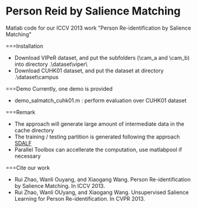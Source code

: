 Person Reid by Salience Matching
=========================

Matlab code for our ICCV 2013 work "Person Re-identification by Salience Matching" 


===Installation
- Download VIPeR dataset, and put the subfolders (\cam_a and \cam_b) into directory .\dataset\viper\
- Download CUHK01 dataset, and put the dataset at directory .\dataset\campus

===Demo
Currently, one demo is provided

- demo_salmatch_cuhk01.m : perform evaluation over CUHK01 dataset

===Remark
- The approach will generate large amount of intermediate data in the cache directory
- The training / testing partition is generated following the approach [SDALF](http://www.lorisbazzani.info/code-datasets/sdalf-descriptor/) 
- Parallel Toolbox can accellerate the computation, use matlabpool if necessary

===Cite our work
- Rui Zhao, Wanli Ouyang, and Xiaogang Wang. Person Re-identification by Salience Matching. In ICCV 2013.
- Rui Zhao, Wanli OUyang, and Xiaogang Wang. Unsupervised Salience Learning for Person Re-identification. In CVPR 2013.
